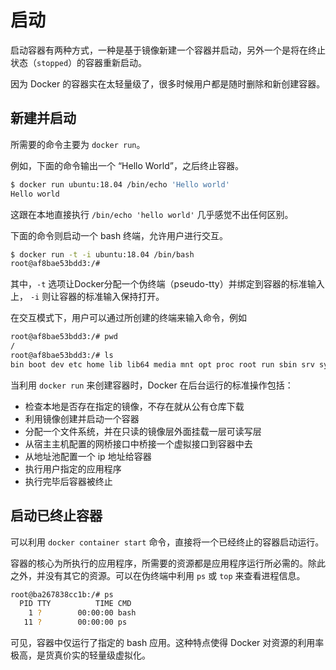 # 启动

启动容器有两种方式，一种是基于镜像新建一个容器并启动，另外一个是将在终止状态（`stopped`）的容器重新启动。

因为 Docker 的容器实在太轻量级了，很多时候用户都是随时删除和新创建容器。

## 新建并启动

所需要的命令主要为 `docker run`。

例如，下面的命令输出一个 “Hello World”，之后终止容器。

```bash
$ docker run ubuntu:18.04 /bin/echo 'Hello world'
Hello world
```

这跟在本地直接执行 `/bin/echo 'hello world'` 几乎感觉不出任何区别。

下面的命令则启动一个 bash 终端，允许用户进行交互。

```bash
$ docker run -t -i ubuntu:18.04 /bin/bash
root@af8bae53bdd3:/#
```

其中，`-t` 选项让Docker分配一个伪终端（pseudo-tty）并绑定到容器的标准输入上， `-i` 则让容器的标准输入保持打开。

在交互模式下，用户可以通过所创建的终端来输入命令，例如

```bash
root@af8bae53bdd3:/# pwd
/
root@af8bae53bdd3:/# ls
bin boot dev etc home lib lib64 media mnt opt proc root run sbin srv sys tmp usr var
```

当利用 `docker run` 来创建容器时，Docker 在后台运行的标准操作包括：

* 检查本地是否存在指定的镜像，不存在就从公有仓库下载
* 利用镜像创建并启动一个容器
* 分配一个文件系统，并在只读的镜像层外面挂载一层可读写层
* 从宿主主机配置的网桥接口中桥接一个虚拟接口到容器中去
* 从地址池配置一个 ip 地址给容器
* 执行用户指定的应用程序
* 执行完毕后容器被终止

## 启动已终止容器

可以利用 `docker container start` 命令，直接将一个已经终止的容器启动运行。

容器的核心为所执行的应用程序，所需要的资源都是应用程序运行所必需的。除此之外，并没有其它的资源。可以在伪终端中利用 `ps` 或 `top` 来查看进程信息。

```bash
root@ba267838cc1b:/# ps
  PID TTY          TIME CMD
    1 ?        00:00:00 bash
   11 ?        00:00:00 ps
```

可见，容器中仅运行了指定的 bash 应用。这种特点使得 Docker 对资源的利用率极高，是货真价实的轻量级虚拟化。

